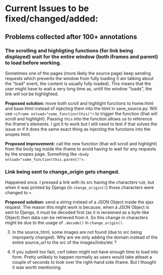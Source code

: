 # Current Issues to be fixed/changed/added:

## Problems collected after 100+ annotations

### The scrolling and highligting functions (for link being displayed) wait for the entire window (both iframes and parent) to load before working. 

Sometimes one of the pages (more likely the source page) keep sending requests which prevents the window from fully loading (I am talking about the "load" event, the content is usually fully loaded). This means that the user might have to wait a very long time as, untill the window "loads", the link will not be highlighted.

**Proposed solution:** move both scroll and highlight functions to home.html and base.html instead of injecting them into the html in save_source.py. Will use ```<iframe onload="some_function(this)">``` to trigger the function (that will scroll and highlight). Passing ```this``` into the function allows us to reference the iframe's elements. I got it to work but I still need to test if that solves the issue or if it does the same exact thing as injecting the functions into the snopes html.

**Proposed improvement:** call the new function (that will scroll and highlight) from the body tag inside the iframe to avoid having to wait for any requests by the snopes page. Something like ```<body onload="some_function(this.parent)">```.

### Link being sent to change_origin gets changed.

Happened once. I pressed a link with its src having the characters ```%20```, but when it was printed by Django (in ```change_origin()```) those characters were changed to ```+```.

**Proposed solution:** send a string instead of a JSON Object inside the ajax request. The reason this might work is because, when a JSON Object is sent to Django, it must be decoded first (as it is receieved as a byte-like Object) then data can be retrieved from it. So this change in characters might be due to the usage of ```.decode()``` in ```change_origin()```.

3) In the source_html, some images are not found (due to src being improperly changed). Why are we only adding the domain instead of the entire source_url to the src of the images/links/etc ?

4) If you submit too fast, csrf token might not have enough time to load into form. Pretty unlikely to happen normally as users would take atleast a couple of seconds to look over the right-hand side iframe. But I thought it was worth mentioning.
